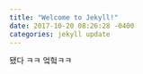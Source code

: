 ```yaml
---
title: "Welcome to Jekyll!"
date: 2017-10-20 08:26:28 -0400
categories: jekyll update
---
```


됐다 ㅋㅋ 엌헠ㅋㅋ
